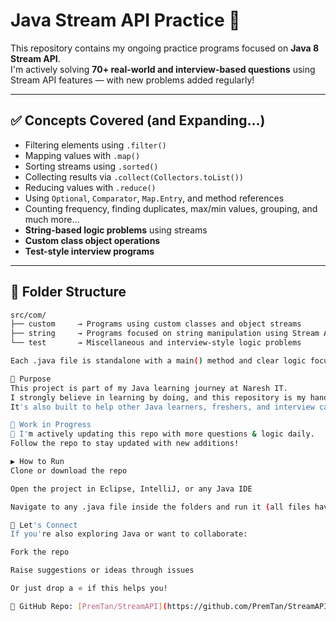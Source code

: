 # Java Stream API Practice 🚀

This repository contains my ongoing practice programs focused on **Java 8 Stream API**.  
I'm actively solving **70+ real-world and interview-based questions** using Stream API features — with new problems added regularly!

---

## ✅ Concepts Covered (and Expanding...)

- Filtering elements using `.filter()`
- Mapping values with `.map()`
- Sorting streams using `.sorted()`
- Collecting results via `.collect(Collectors.toList())`
- Reducing values with `.reduce()`
- Using `Optional`, `Comparator`, `Map.Entry`, and method references
- Counting frequency, finding duplicates, max/min values, grouping, and much more...
- **String-based logic problems** using streams
- **Custom class object operations**
- **Test-style interview programs**

---

## 📁 Folder Structure

```bash
src/com/
├── custom     → Programs using custom classes and object streams
├── string     → Programs focused on string manipulation using Stream API
└── test       → Miscellaneous and interview-style logic problems

Each .java file is standalone with a main() method and clear logic focused on a specific stream concept or question.

🧠 Purpose
This project is part of my Java learning journey at Naresh IT.
I strongly believe in learning by doing, and this repository is my hands-on zone to master Stream API.
It's also built to help other Java learners, freshers, and interview candidates.

📌 Work in Progress
🔄 I'm actively updating this repo with more questions & logic daily.
Follow the repo to stay updated with new additions!

▶️ How to Run
Clone or download the repo

Open the project in Eclipse, IntelliJ, or any Java IDE

Navigate to any .java file inside the folders and run it (all files have main() methods)

🤝 Let's Connect
If you're also exploring Java or want to collaborate:

Fork the repo

Raise suggestions or ideas through issues

Or just drop a ⭐ if this helps you!

🔗 GitHub Repo: [PremTan/StreamAPI](https://github.com/PremTan/StreamAPI)
